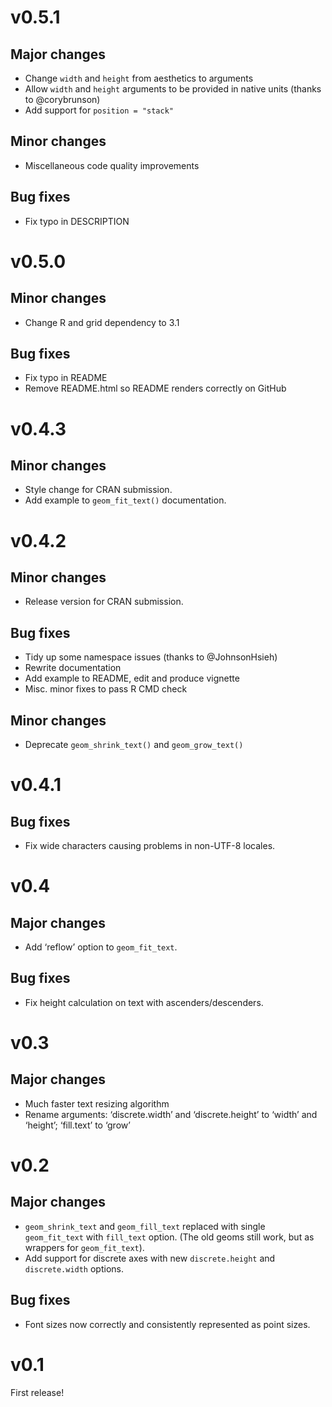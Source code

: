 # v0.5.1

## Major changes

- Change `width` and `height` from aesthetics to arguments
- Allow `width` and `height` arguments to be provided in native units (thanks
  to @corybrunson)
- Add support for `position = "stack"`

## Minor changes

- Miscellaneous code quality improvements

## Bug fixes

- Fix typo in DESCRIPTION

# v0.5.0

## Minor changes

- Change R and grid dependency to 3.1

## Bug fixes

- Fix typo in README
- Remove README.html so README renders correctly on GitHub

# v0.4.3

## Minor changes
- Style change for CRAN submission.
- Add example to `geom_fit_text()` documentation.

# v0.4.2

## Minor changes
- Release version for CRAN submission.

## Bug fixes
- Tidy up some namespace issues (thanks to @JohnsonHsieh)
- Rewrite documentation
- Add example to README, edit and produce vignette
- Misc. minor fixes to pass R CMD check

## Minor changes
- Deprecate `geom_shrink_text()` and `geom_grow_text()`

# v0.4.1

## Bug fixes
- Fix wide characters causing problems in non-UTF-8 locales.

# v0.4

## Major changes
- Add ‘reflow’ option to `geom_fit_text`.

## Bug fixes
- Fix height calculation on text with ascenders/descenders.

# v0.3

## Major changes
- Much faster text resizing algorithm
- Rename arguments: ‘discrete.width’ and ‘discrete.height’ to ‘width’ and
  ‘height’; ‘fill.text’ to ‘grow’

# v0.2

## Major changes
- `geom_shrink_text` and `geom_fill_text` replaced with single `geom_fit_text`
  with `fill_text` option. (The old geoms still work, but as wrappers for
  `geom_fit_text`).
- Add support for discrete axes with new `discrete.height` and `discrete.width`
  options.

## Bug fixes
- Font sizes now correctly and consistently represented as point sizes.

# v0.1
First release!
